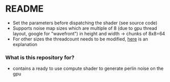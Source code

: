 # README #

* Set the parameters before dispatching the shader (see source code)
* Supports noise map sizes which are multiple of 8 (due to gpu thread layout, google for "wavefront") in height and width -> chunks of 8x8=64
* For other sizes the threadcount needs to be modified, [here](https://learn.microsoft.com/en-us/windows/win32/direct3dhlsl/sm5-attributes-numthreads) is an explanation

### What is this repository for? ###

* contains a ready to use compute shader to generate perlin noise on the gpu